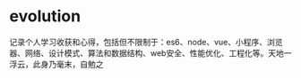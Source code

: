 # evolution
记录个人学习收获和心得，包括但不限制于：es6、node、vue、小程序、浏览器、网络、设计模式、算法和数据结构、web安全、性能优化、工程化等。天地一浮云，此身乃毫末，自勉之

